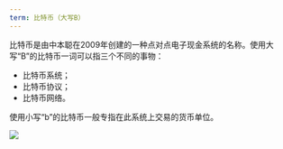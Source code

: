 ```yaml
---
term: 比特币（大写B）
---
```


比特币是由中本聪在2009年创建的一种点对点电子现金系统的名称。使用大写“B”的比特币一词可以指三个不同的事物：
* 比特币系统；
* 比特币协议；
* 比特币网络。

使用小写“b”的比特币一般专指在此系统上交易的货币单位。

![](../../dictionnaire/assets/41.png)